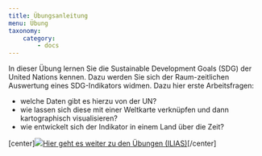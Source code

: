 ```yaml
---
title: Übungsanleitung
menu: Übung
taxonomy:
    category:
        - docs
---
```

In dieser Übung lernen Sie die Sustainable Development Goals (SDG) der United Nations kennen. Dazu werden Sie sich der Raum-zeitlichen Auswertung eines SDG-Indikators widmen. Dazu hier erste Arbeitsfragen:
+ welche Daten gibt es hierzu von der UN?
+ wie lassen sich diese mit einer Weltkarte verknüpfen und dann kartographisch
visualisieren?
+ wie entwickelt sich der Indikator in einem Land über die Zeit?

[center]<a href="https://ilias.opengeoedu.de/ilias/goto.php?target=lm_149&client_id=opengeoedu" markdown="1" target="_blank">![](/images/exercise.png?resize=200)Hier geht es weiter zu den Übungen (ILIAS)</a>[/center]
